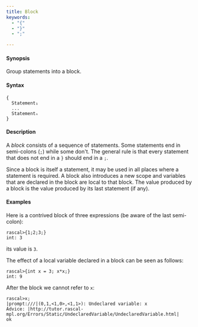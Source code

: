 ```yaml
---
title: Block
keywords:
  - "{"
  - "}"
  - ";"

---
```


#### Synopsis

Group statements into a block.

#### Syntax

```rascal
{ 
  Statement₁
  ...
  Statementₙ
}
```

#### Description

A _block_ consists of a sequence of statements. Some statements end in semi-colons (`;`) while
some don't. The general rule is that every statement that does not end in a `}` should end in a `;`.

Since a block is itself a statement, it may be used in all places where a statement is required. 
A block also introduces a new scope and variables that are declared in the block are local to that block. 
The value produced by a block is the value produced by its last statement (if any).

#### Examples

Here is a contrived block of three expressions (be aware of the last semi-colon):

```rascal-shell 
rascal>{1;2;3;}
int: 3
```
its value is `3`.

The effect of a local variable declared in a block can be seen as follows:

```rascal-shell ,error
rascal>{int x = 3; x*x;}
int: 9
```
After the block we cannot refer to `x`:

```rascal-shell ,continue,error
rascal>x;
|prompt:///|(0,1,<1,0>,<1,1>): Undeclared variable: x
Advice: |http://tutor.rascal-mpl.org/Errors/Static/UndeclaredVariable/UndeclaredVariable.html|
ok
```



